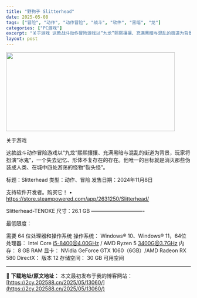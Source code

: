 ```yaml
---
title: "野狗子 Slitterhead"
date: 2025-05-08
tags: ["冒险", "动作", "动作冒险", "战斗", "软件", "黑暗", "龙"]
categories: ["PC游戏"]
excerpt: "关于游戏 这款战斗动作冒险游戏以“九龙”熙熙攘攘、充满黑暗与混乱的街道为背景，玩家将扮演“冰鬼”，一个失去记忆、形体不复存在的存在。他唯一的目标就是消灭那些伪装成人类、在城中四处游荡的怪物“裂头怪”。 标题：Slitterhead 类型：动作、冒险 发售日期：2024年11月8日 支持软件开发者。购&hellip;"
layout: post
---
```


<img class="aligncenter size-full wp-image-13062" src="https://2cy.202588.cn/wp-content/uploads/2025/05/2025050812493859.webp" alt="" width="460" height="215" />

关于游戏

这款战斗动作冒险游戏以“九龙”熙熙攘攘、充满黑暗与混乱的街道为背景，玩家将扮演“冰鬼”，一个失去记忆、形体不复存在的存在。他唯一的目标就是消灭那些伪装成人类、在城中四处游荡的怪物“裂头怪”。

标题：Slitterhead
类型：动作、冒险
发售日期：2024年11月8日

支持软件开发者。购买它！
• https://store.steampowered.com/app/2631250/Slitterhead/

Slitterhead-TENOKE
尺寸：26.1 GB
——————————-

最低限度：

需要 64 位处理器和操作系统
操作系统： Windows® 10、Windows® 11，64位
处理器： Intel Core i5-8400@4.00GHz / AMD Ryzen 5 3400G@3.7GHz
内存： 8 GB RAM
显卡： NVidia GeForce GTX 1060（6GB）/AMD Radeon RX 580
DirectX： 版本 12
存储空间： 30 GB 可用空间

---
📖 **下载地址/原文地址：** 本文最初发布于我的博客网站：[https://2cy.202588.cn/2025/05/13060/](https://2cy.202588.cn/2025/05/13060/)
